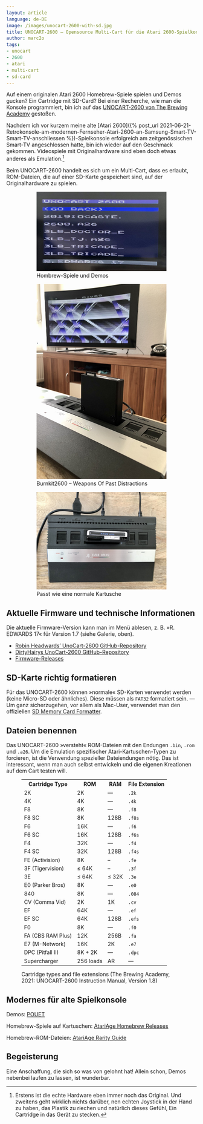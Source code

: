 ```yaml
---
layout: article
language: de-DE
image: /images/unocart-2600-with-sd.jpg
title: UNOCART-2600 – Opensource Multi-Cart für die Atari 2600-Spielkonsole
author: marc2o
tags:
- unocart
- 2600
- atari
- multi-cart
- sd-card
---
```


Auf einem originalen Atari 2600 Homebrew-Spiele spielen und Demos gucken? Ein Cartridge mit SD-Card? Bei einer Recherche, wie man die Konsole programmiert, bin ich auf das [UNOCART-2600 von The Brewing Academy](https://thebrewingacademy.com/products/uno-2600-cartridge) gestoßen.

<!--more-->

Nachdem ich vor kurzem meine alte [Atari 2600]({% post_url 2021-06-21-Retrokonsole-am-modernen-Fernseher-Atari-2600-an-Samsung-Smart-TV-Smart-TV-anschliessen %})-Spielkonsole erfolgreich am zeitgenössischen Smart-TV angeschlossen hatte, bin ich wieder auf den Geschmack gekommen. Videospiele mit Originalhardware sind eben doch etwas anderes als Emulation.[^1]

Beim UNOCART-2600 handelt es sich um ein Multi-Cart, dass es erlaubt, ROM-Dateien, die auf einer SD-Karte gespeichert sind, auf der Originalhardware zu spielen.

<figure class="gallery">
    <figure><img src="/images/unocart-2600-menu.jpg" alt="UNOCART-2600"><figcaption>Hombrew-Spiele und Demos</figcaption></figure>
    <figure><img src="/images/unocart-2600-musicdemo.jpg" alt="UNOCART-2600 mit Musikdemo"><figcaption>Burnkit2600 – Weapons Of Past Distractions </figcaption></figure>
    <figure><img src="/images/unocart-2600-atari-jr.jpg" alt="UNOCART im Atari 2600 Junior"><figcaption>Passt wie eine normale Kartusche</figcaption></figure>
</figure>

## Aktuelle Firmware und technische Informationen

Die aktuelle Firmware-Version kann man im Menü ablesen, z. B. »R. EDWARDS 17« für Version 1.7 (siehe Galerie, oben).

* [Robin Headwards’ UnoCart-2600 GitHub-Repository](https://github.com/robinhedwards/UnoCart-2600)
* [DirtyHairys UnoCart-2600 GitHub-Repository](https://github.com/DirtyHairy/UnoCart-2600)
* [Firmware-Releases](https://github.com/DirtyHairy/UnoCart-2600/releases)

## SD-Karte richtig formatieren

Für das UNOCART-2600 können »normale« SD-Karten verwendet werden (keine Micro-SD oder ähnliches). Diese müssen als `FAT32` formatiert sein. — Um ganz sicherzugehen, vor allem als Mac-User, verwendet man den offiziellen [SD Memory Card Formatter](https://www.sdcard.org/downloads/formatter/).

## Dateien benennen

Das UNOCART-2600 »versteht« ROM-Dateien mit den Endungen `.bin`, `.rom` und `.a26`. Um die Emulation spezifischer Atari-Kartuschen-Typen zu forcieren, ist die Verwendung spezieller Dateiendungen nötig. Das ist interessant, wenn man auch selbst entwickeln und die eigenen Kreationen auf dem Cart testen will.

<figure>
    <table>
        <tr>
            <th>Cartridge Type</th>
            <th>ROM</th>
            <th>RAM</th>
            <th>File Extension</th>
        </tr>
        <tr> <td>2K</td> <td>2K</td> <td>—</td> <td><code>.2k</code></td> </tr>
        <tr> <td>4K</td> <td>4K</td> <td>—</td> <td><code>.4k</code></td> </tr>
        <tr> <td>F8</td> <td>8K</td> <td>—</td> <td><code>.f8</code></td> </tr>
        <tr> <td>F8 SC</td> <td>8K</td> <td>128B</td> <td><code>.f8s</code></td> </tr>
        <tr> <td>F6</td> <td>16K</td> <td>—</td> <td><code>.f6</code></td> </tr>
        <tr> <td>F6 SC</td> <td>16K</td> <td>128B</td> <td><code>.f6s</code></td> </tr>
        <tr> <td>F4</td> <td>32K</td> <td>—</td> <td><code>.f4</code></td> </tr>
        <tr> <td>F4 SC</td> <td>32K</td> <td>128B</td> <td><code>.f4s</code></td> </tr>
        <tr> <td>FE (Activision)</td> <td>8K</td> <td>–</td> <td><code>.fe</code></td> </tr>
        <tr> <td>3F (Tigervision)</td> <td>≤ 64K</td> <td>–</td> <td><code>.3f</code></td> </tr>
        <tr> <td>3E</td> <td>≤ 64K</td> <td>≤ 32K</td> <td><code>.3e</code></td> </tr>
        <tr> <td>E0 (Parker Bros)</td> <td>8K</td> <td>—</td> <td><code>.e0</code></td> </tr>
        <tr> <td>840</td> <td>8K</td> <td>—</td> <td><code>.084</code></td> </tr>
        <tr> <td>CV (Comma Vid)</td> <td>2K</td> <td>1K</td> <td><code>.cv</code></td> </tr>
        <tr> <td>EF</td> <td>64K</td> <td>—</td> <td><code>.ef</code></td> </tr>
        <tr> <td>EF SC</td> <td>64K</td> <td>128B</td> <td><code>.efs</code></td> </tr>
        <tr> <td>F0</td> <td>8K</td> <td>—</td> <td><code>.f0</code></td> </tr>
        <tr> <td>FA (CBS RAM Plus)</td> <td>12K</td> <td>256B</td> <td><code>.fa</code></td> </tr>
        <tr> <td>E7 (M-Network)</td> <td>16K</td> <td>2K</td> <td><code>.e7</code></td> </tr>
        <tr> <td>DPC (Pitfall II)</td> <td>8K + 2K</td> <td>—</td> <td><code>.dpc</code></td> </tr>
        <tr> <td>Supercharger</td> <td>256 loads</td> <td>AR</td> <td>—</td> </tr>
    </table>
    <figcaption>Cartridge types and file extensions (The Brewing Academy, 2021: UNOCART-2600 Instruction Manual, Version 1.8)</figcaption>
</figure>

## Modernes für alte Spielkonsole

Demos: [POUET](https://www.pouet.net/prodlist.php?platform%5B%5D=Atari+VCS&page=1)

Homebrew-Spiele auf Kartuschen: [AtariAge Homebrew Releases](https://atariage.com/store/)

Homebrew-ROM-Dateien: [AtariAge Rarity Guide](https://atariage.com/software_list.php?SystemID=2600&searchValue=&Submit2=Begin+Search&searchCompanyID=ALL&searchRegion=ALL&searchTvFormat=ALL&searchRarity=11&searchLabel=&searchROM=checkbox&orderByValue=Ascending&recordsPerPage=100&searchType=NORMAL)

## Begeisterung

Eine Anschaffung, die sich so was von gelohnt hat! Allein schon, Demos nebenbei laufen zu lassen, ist wunderbar.

[^1]: Erstens ist die echte Hardware eben immer noch das Original. Und zweitens geht wirklich nichts darüber, nen echten Joystick in der Hand zu haben, das Plastik zu riechen und natürlich dieses Gefühl, Ein Cartridge in das Gerät zu stecken.
